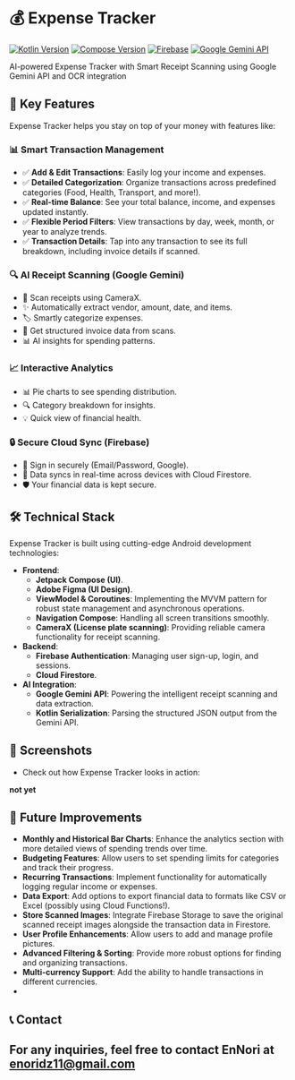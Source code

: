 # 💰 Expense Tracker


[![Kotlin Version](https://img.shields.io/badge/Kotlin-2.0.0-blue.svg)](https://kotlinlang.org)
[![Compose Version](https://img.shields.io/badge/Jetpack%20Compose-1.10.0-brightgreen)](https://developer.android.com/jetpack/compose)
[![Firebase](https://img.shields.io/badge/Firebase-FFCA28?logo=firebase\&logoColor=black\&style=flat-square)](https://firebase.google.com/)
[![Google Gemini API](https://img.shields.io/badge/Google%20Gemini-4285F4?logo=google\&logoColor=white\&style=flat-square)](https://gemini.google.com/)

 AI-powered Expense Tracker with Smart Receipt Scanning using Google Gemini API and OCR integration

## 🌟 Key Features

Expense Tracker helps you stay on top of your money with features like:

### 📊 Smart Transaction Management
*   ✅ **Add & Edit Transactions**: Easily log your income and expenses.
*   ✅ **Detailed Categorization**: Organize transactions across predefined categories (Food, Health, Transport, and more!).
*   ✅ **Real-time Balance**: See your total balance, income, and expenses updated instantly.
*   ✅ **Flexible Period Filters**: View transactions by day, week, month, or year to analyze trends.
*   ✅ **Transaction Details**: Tap into any transaction to see its full breakdown, including invoice details if scanned.

### 🔍 AI Receipt Scanning (Google Gemini)

*   📸 Scan receipts using CameraX.
*   ✨ Automatically extract vendor, amount, date, and items.
*   🏷️ Smartly categorize expenses.
*   📄 Get structured invoice data from scans.
*   📊 AI insights for spending patterns.

### 📈 Interactive Analytics

*   📊 Pie charts to see spending distribution.
*   🔍 Category breakdown for insights.
*   💡 Quick view of financial health.

### 🔒 Secure Cloud Sync (Firebase)

*   🔐 Sign in securely (Email/Password, Google).
*   🔄 Data syncs in real-time across devices with Cloud Firestore.
*   🛡️ Your financial data is kept secure.

## 🛠 Technical Stack

Expense Tracker is built using cutting-edge Android development technologies:

*   **Frontend**:
    *   **Jetpack Compose (UI)**.
    *   **Adobe Figma (UI Design)**.
    *   **ViewModel & Coroutines**: Implementing the MVVM pattern for robust state management and asynchronous operations.
    *   **Navigation Compose**: Handling all screen transitions smoothly.
    *   **CameraX (License plate scanning)**: Providing reliable camera functionality for receipt scanning.
*   **Backend**:
    *   **Firebase Authentication**: Managing user sign-up, login, and sessions.
    *   **Cloud Firestore**.
*   **AI Integration**:
    *   **Google Gemini API**: Powering the intelligent receipt scanning and data extraction.
    *   **Kotlin Serialization**: Parsing the structured JSON output from the Gemini API.

## 📱 Screenshots

* Check out how Expense Tracker looks in action:

**not yet**

## 📌 Future Improvements

*   **Monthly and Historical Bar Charts**: Enhance the analytics section with more detailed views of spending trends over time.
*   **Budgeting Features**: Allow users to set spending limits for categories and track their progress.
*   **Recurring Transactions**: Implement functionality for automatically logging regular income or expenses.
*   **Data Export**: Add options to export financial data to formats like CSV or Excel (possibly using Cloud Functions!).
*   **Store Scanned Images**: Integrate Firebase Storage to save the original scanned receipt images alongside the transaction data in Firestore.
*   **User Profile Enhancements**: Allow users to add and manage profile pictures.
*   **Advanced Filtering & Sorting**: Provide more robust options for finding and organizing transactions.
*   **Multi-currency Support**: Add the ability to handle transactions in different currencies.
*   
## 📞 Contact
For any inquiries, feel free to contact **EnNori**  at [enoridz11@gmail.com](mailto:enoridz11@gmail.com)
---

